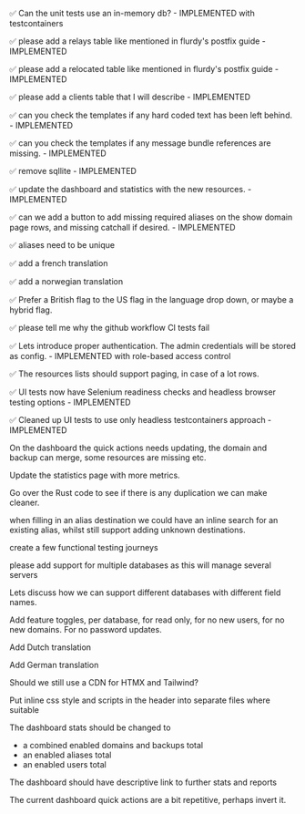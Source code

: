 ✅ Can the unit tests use an in-memory db? - IMPLEMENTED with testcontainers

✅ please add a relays table like mentioned in flurdy's postfix guide - IMPLEMENTED

✅ please add a relocated table like mentioned in flurdy's postfix guide - IMPLEMENTED

✅ please add a clients table that I will describe - IMPLEMENTED

✅ can you check the templates if any hard coded text has been left behind. - IMPLEMENTED

✅ can you check the templates if any message bundle references are missing. - IMPLEMENTED

✅ remove sqllite - IMPLEMENTED

✅ update the dashboard and statistics with the new resources. - IMPLEMENTED

✅ can we add a button to add missing required aliases on the show domain page rows, and missing catchall if desired. - IMPLEMENTED

✅ aliases need to be unique

✅ add a french translation

✅ add a norwegian translation

✅ Prefer a British flag to the US flag in the language drop down, or maybe a hybrid flag.

✅ please tell me why the github workflow CI tests fail

✅ Lets introduce proper authentication. The admin credentials will be stored as config. - IMPLEMENTED with role-based access control

✅ The resources lists should support paging, in case of a lot rows.

✅ UI tests now have Selenium readiness checks and headless browser testing options - IMPLEMENTED

✅ Cleaned up UI tests to use only headless testcontainers approach - IMPLEMENTED

On the dashboard the quick actions needs updating, the domain and backup can merge, some resources are missing etc.

Update the statistics page with more metrics.

Go over the Rust code to see if there is any duplication we can make cleaner.

when filling in an alias destination we could have an inline search for an existing alias, whilst still support adding unknown destinations.

create a few functional testing journeys

please add support for multiple databases as this will manage several servers

Lets discuss how we can support different databases with different field names.

Add feature toggles, per database, for read only, for no new users, for no new domains. For no password updates.

Add Dutch translation

Add German translation

Should we still use a CDN for HTMX and Tailwind?

Put inline css style and scripts in the header into separate files where suitable

The dashboard stats should be changed to
  - a combined enabled domains and backups total
  - an enabled aliases total
  - an enabled users total

The dashboard should have descriptive link to further stats and reports

The current dashboard quick actions are a bit repetitive, perhaps invert it.
